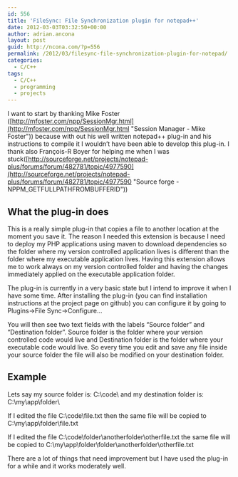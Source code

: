 ```yaml
---
id: 556
title: 'FileSync: File Synchronization plugin for notepad++'
date: 2012-03-03T03:32:50+00:00
author: adrian.ancona
layout: post
guid: http://ncona.com/?p=556
permalink: /2012/03/filesync-file-synchronization-plugin-for-notepad/
categories:
  - C/C++
tags:
  - C/C++
  - programming
  - projects
---
```

I want to start by thanking Mike Foster ([http://mfoster.com/npp/SessionMgr.html](http://mfoster.com/npp/SessionMgr.html "Session Manager - Mike Foster")) because with out his well written notepad++ plug-in and his instructions to compile it I wouldn&#8217;t have been able to develop this plug-in. I thank also François-R Boyer for helping me when I was stuck([http://sourceforge.net/projects/notepad-plus/forums/forum/482781/topic/4977590](http://sourceforge.net/projects/notepad-plus/forums/forum/482781/topic/4977590 "Source forge - NPPM_GETFULLPATHFROMBUFFERID"))

## What the plug-in does

This is a really simple plug-in that copies a file to another location at the moment you save it. The reason I needed this extension is because I need to deploy my PHP applications using maven to download dependencies so the folder where my version controlled application lives is different than the folder where my executable application lives. Having this extension allows me to work always on my version controlled folder and having the changes immediately applied on the executable application folder.

<!--more-->

The plug-in is currently in a very basic state but I intend to improve it when I have some time. After installing the plug-in (you can find installation instructions at the project page on github) you can configure it by going to Plugins->File Sync->Configure&#8230;

You will then see two text fields with the labels &#8220;Source folder&#8221; and &#8220;Destination folder&#8221;. Source folder is the folder where your version controlled code would live and Destination folder is the folder where your executable code would live. So every time you edit and save any file inside your source folder the file will also be modified on your destination folder.

## Example

Lets say my source folder is: C:\code\ and my destination folder is: C:\my\app\folder\

If I edited the file C:\code\file.txt then the same file will be copied to C:\my\app\folder\file.txt
  
If I edited the file C:\code\folder\anotherfolder\otherfile.txt the same file will be copied to C:\my\app\folder\folder\anotherfolder\otherfile.txt

There are a lot of things that need improvement but I have used the plug-in for a while and it works moderately well.